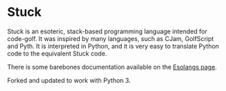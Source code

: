 # Stuck

Stuck is an esoteric, stack-based programming language intended for code-golf. It was inspired by many languages, such as CJam, GolfScript and Pyth. It is interpreted in Python, and it is very easy to translate Python code to the equivalent Stuck code.

There is some barebones documentation available on the [Esolangs page](https://esolangs.org/wiki/Stuck).

Forked and updated to work with Python 3.
